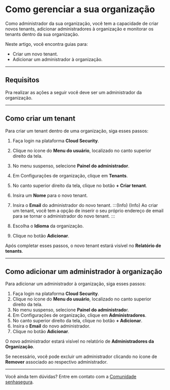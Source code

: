 # Como gerenciar a sua organização

Como administrador da sua organização, você tem a capacidade de criar novos tenants, adicionar administradores à organização e monitorar os tenants dentro da sua organização.

 
Neste artigo, você encontra guias para: 

* Criar um novo tenant.
* Adicionar um administrador à organização.

* * *

## Requisitos
Pra realizar as ações a seguir você deve ser um administrador da organização. 

* * *

## Como criar um tenant
Para criar um tenant dentro de uma organização, siga esses passos:

1. Faça login na plataforma **Cloud Security**.
2. Clique no ícone do **Menu do usuário**, localizado no canto superior direito da tela.
3. No menu suspenso, selecione **Painel do administrador**.
4. Em Configurações de organização, clique em **Tenants**.
5. No canto superior direito da tela, clique no botão **+ Criar tenant**.
6. Insira um **Nome** para o novo tenant.
7. Insira o **Email** do administrador do novo tenant.
:::(Info) (Info)
Ao criar um tenant, você tem a opção de inserir o seu próprio endereço de email para se tornar o administrador do novo tenant.
:::

8. Escolha o **Idioma** da organização.
9. Clique no botão **Adicionar**.


Após completar esses passos, o novo tenant estará visível no **Relatório de tenants**. 


* * *

## Como adicionar um administrador à organização
  
Para adicionar um administrador à organização, siga esses passos:

1. Faça login na plataforma **Cloud Security**.
2. Clique no ícone do **Menu do usuário**, localizado no canto superior direito da tela.
3. No menu suspenso, selecione **Painel do administrado**r.
4. Em Configurações de organização, clique em **Administradores**.
5. No canto superior direito da tela, clique no botão **+ Adicionar**.
6. Insira o **Email** do novo administrador.
7. Clique no botão **Adicionar**.


O novo administrador estará visível no relatório de **Administradores da Organização**.

Se necessário, você pode excluir um administrador clicando no ícone de **Remover** associado ao respectivo administrador.


* * *
Você ainda tem dúvidas? Entre em contato com a [Comunidade senhasegura](https://community.senhasegura.io/).

